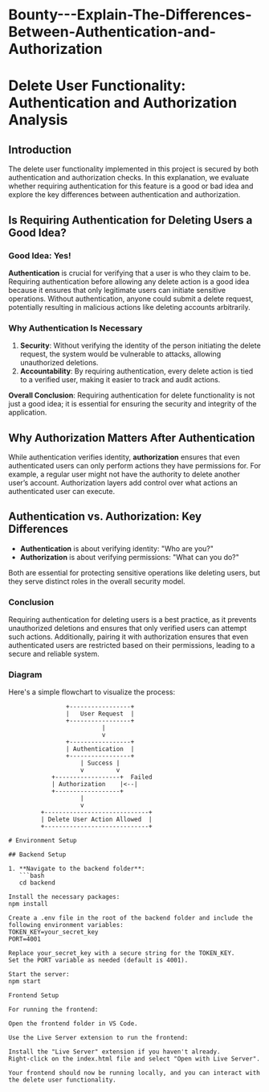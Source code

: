 # Bounty---Explain-The-Differences-Between-Authentication-and-Authorization

# Delete User Functionality: Authentication and Authorization Analysis

## Introduction

The delete user functionality implemented in this project is secured by both authentication and authorization checks. In this explanation, we evaluate whether requiring authentication for this feature is a good or bad idea and explore the key differences between authentication and authorization.

## Is Requiring Authentication for Deleting Users a Good Idea?

### Good Idea: Yes!

**Authentication** is crucial for verifying that a user is who they claim to be. Requiring authentication before allowing any delete action is a good idea because it ensures that only legitimate users can initiate sensitive operations. Without authentication, anyone could submit a delete request, potentially resulting in malicious actions like deleting accounts arbitrarily.

### Why Authentication Is Necessary

1. **Security**: Without verifying the identity of the person initiating the delete request, the system would be vulnerable to attacks, allowing unauthorized deletions.
2. **Accountability**: By requiring authentication, every delete action is tied to a verified user, making it easier to track and audit actions.

**Overall Conclusion**: Requiring authentication for delete functionality is not just a good idea; it is essential for ensuring the security and integrity of the application.

## Why Authorization Matters After Authentication

While authentication verifies identity, **authorization** ensures that even authenticated users can only perform actions they have permissions for. For example, a regular user might not have the authority to delete another user’s account. Authorization layers add control over what actions an authenticated user can execute.

## Authentication vs. Authorization: Key Differences

- **Authentication** is about verifying identity: "Who are you?"
- **Authorization** is about verifying permissions: "What can you do?"

Both are essential for protecting sensitive operations like deleting users, but they serve distinct roles in the overall security model.

### Conclusion

Requiring authentication for deleting users is a best practice, as it prevents unauthorized deletions and ensures that only verified users can attempt such actions. Additionally, pairing it with authorization ensures that even authenticated users are restricted based on their permissions, leading to a secure and reliable system.

### Diagram

Here's a simple flowchart to visualize the process:

```plaintext
                +-----------------+
                |   User Request  |
                +-----------------+
                          |
                          v
                +-----------------+
                | Authentication  |
                +-----------------+
                    | Success |
                    v         v
            +------------------+  Failed 
            | Authorization    |<--|
            +------------------+
                    |
                    v
         +-----------------------------+
         | Delete User Action Allowed  |
         +-----------------------------+

# Environment Setup

## Backend Setup

1. **Navigate to the backend folder**:
   ```bash
   cd backend

Install the necessary packages:
npm install

Create a .env file in the root of the backend folder and include the following environment variables:
TOKEN_KEY=your_secret_key
PORT=4001

Replace your_secret_key with a secure string for the TOKEN_KEY.
Set the PORT variable as needed (default is 4001).

Start the server:
npm start

Frontend Setup

For running the frontend:

Open the frontend folder in VS Code.

Use the Live Server extension to run the frontend:

Install the "Live Server" extension if you haven't already.
Right-click on the index.html file and select "Open with Live Server".

Your frontend should now be running locally, and you can interact with the delete user functionality.

